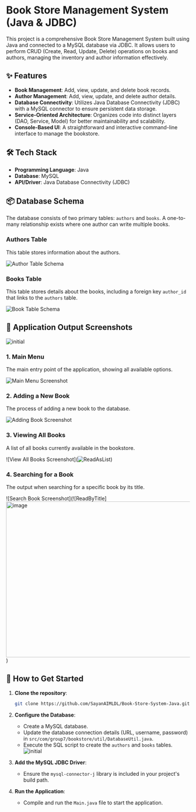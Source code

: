 # Book Store Management System (Java & JDBC)

This project is a comprehensive Book Store Management System built using Java and connected to a MySQL database via JDBC. It allows users to perform CRUD (Create, Read, Update, Delete) operations on books and authors, managing the inventory and author information effectively.

## ✨ Features

*   **Book Management**: Add, view, update, and delete book records.
*   **Author Management**: Add, view, update, and delete author details.
*   **Database Connectivity**: Utilizes Java Database Connectivity (JDBC) with a MySQL connector to ensure persistent data storage.
*   **Service-Oriented Architecture**: Organizes code into distinct layers (DAO, Service, Model) for better maintainability and scalability.
*   **Console-Based UI**: A straightforward and interactive command-line interface to manage the bookstore.

## 🛠️ Tech Stack

*   **Programming Language**: Java
*   **Database**: MySQL
*   **API/Driver**: Java Database Connectivity (JDBC)

## 📦 Database Schema

The database consists of two primary tables: `authors` and `books`. A one-to-many relationship exists where one author can write multiple books.

### Authors Table
This table stores information about the authors.

![Author Table Schema](<img width="392" height="280" alt="image" src="https://github.com/user-attachments/assets/fda931aa-3048-456f-b5cb-d45a40f6aadf" />
)

### Books Table
This table stores details about the books, including a foreign key `author_id` that links to the `authors` table.

![Book Table Schema](<img width="627" height="342" alt="image" src="https://github.com/user-attachments/assets/155ef79b-bdb2-49c2-8b4c-c49088ff4d9e" />)


## 📸 Application Output Screenshots

![initial](https://github.com/user-attachments/assets/e910065b-af83-4ab7-8a32-c9d5cbedf865)


### 1. Main Menu
The main entry point of the application, showing all available options.

![Main Menu Screenshot](![initial](https://github.com/user-attachments/assets/b6ecb947-df29-4f74-bd1a-8398b99185d5)
)

### 2. Adding a New Book
The process of adding a new book to the database.

![Adding Book Screenshot](![Create](https://github.com/user-attachments/assets/ff923c86-8b69-4fc1-9a8d-a2670772f55c)
)

### 3. Viewing All Books
A list of all books currently available in the bookstore.

![View All Books Screenshot](![ReadAsList](<img width="1433" height="681" alt="image" src="https://github.com/user-attachments/assets/b84698a5-bd96-4613-b1ce-837412729404" />))

### 4. Searching for a Book
The output when searching for a specific book by its  title.

![Search Book Screenshot](![ReadByTitle]<img width="1346" height="426" alt="image" src="https://github.com/user-attachments/assets/544f0329-e5e1-4e06-b1da-a60beccc1385" />
)


## 🚀 How to Get Started

1.  **Clone the repository**:
    ```bash
    git clone https://github.com/SayanAIMLDL/Book-Store-System-Java.git
    ```
2.  **Configure the Database**:
    *   Create a MySQL database.
    *   Update the database connection details (URL, username, password) in `src/com/group7/bookstore/util/DatabaseUtil.java`.
    *   Execute the SQL script to create the `authors` and `books` tables.![initial](https://github.com/user-attachments/assets/f365d475-d012-4c52-88a2-f84d4c2e58e9)


3.  **Add the MySQL JDBC Driver**:
    *   Ensure the `mysql-connector-j` library is included in your project's build path.

4.  **Run the Application**:
    *   Compile and run the `Main.java` file to start the application.
